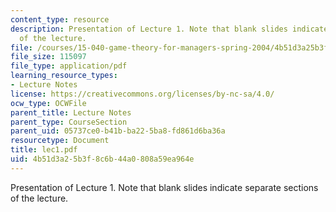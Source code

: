 ```yaml
---
content_type: resource
description: Presentation of Lecture 1. Note that blank slides indicate separate sections
  of the lecture.
file: /courses/15-040-game-theory-for-managers-spring-2004/4b51d3a25b3f8c6b44a0808a59ea964e_lec1.pdf
file_size: 115097
file_type: application/pdf
learning_resource_types:
- Lecture Notes
license: https://creativecommons.org/licenses/by-nc-sa/4.0/
ocw_type: OCWFile
parent_title: Lecture Notes
parent_type: CourseSection
parent_uid: 05737ce0-b41b-ba22-5ba8-fd861d6ba36a
resourcetype: Document
title: lec1.pdf
uid: 4b51d3a2-5b3f-8c6b-44a0-808a59ea964e
---
```

Presentation of Lecture 1. Note that blank slides indicate separate sections of the lecture.